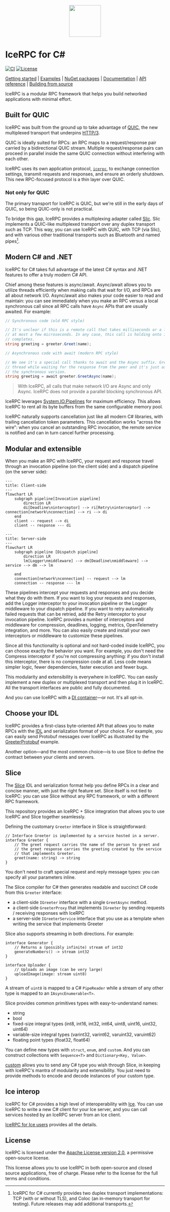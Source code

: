 <p align="center">
  <img src="https://github.com/icerpc/icerpc-csharp/raw/0.1.x/.github/assets/icerpc-banner.svg" height="100" width="100" />
</p>

# IceRPC for C#

[![CI](https://github.com/icerpc/icerpc-csharp/actions/workflows/ci.yml/badge.svg?branch=0.1.x)][ci-home]
[![License](https://img.shields.io/github/license/icerpc/icerpc-csharp?color=blue)][license]

[Getting started] | [Examples] | [NuGet packages] | [Documentation] | [API reference] | [Building from source]

IceRPC is a modular RPC framework that helps you build networked applications with minimal effort.

## Built for QUIC

IceRPC was built from the ground up to take advantage of [QUIC], the new multiplexed transport that underpins [HTTP/3].

QUIC is ideally suited for RPCs: an RPC maps to a request/response pair carried by a bidirectional QUIC stream.
Multiple request/response pairs can proceed in parallel inside the same QUIC connection without interfering with each
other.

IceRPC uses its own application protocol, [`icerpc`][icerpc-protocol], to exchange connection settings, transmit
requests and responses, and ensure an orderly shutdown. This new RPC-focused protocol is a thin layer over QUIC.

### Not only for QUIC

The primary transport for IceRPC is QUIC, but we're still in the early days of QUIC, so being QUIC-only is not
practical.

To bridge this gap, IceRPC provides a multiplexing adapter called [Slic]. Slic implements a QUIC-like multiplexed
transport over any duplex transport such as TCP. This way, you can use IceRPC with QUIC, with TCP (via Slic), and with
various other traditional transports such as Bluetooth and named pipes[^1].

## Modern C# and .NET

IceRPC for C# takes full advantage of the latest C# syntax and .NET features to offer a truly modern C# API.

Chief among these features is async/await. Async/await allows you to utilize threads efficiently when making calls that
wait for I/O, and RPCs are all about network I/O. Async/await also makes your code easier to read and maintain: you can
see immediately when you make an RPC versus a local synchronous call since all RPC calls have `Async` APIs that are
usually awaited. For example:

```csharp
// Synchronous code (old RPC style)

// It's unclear if this is a remote call that takes milliseconds or a local call that takes
// at most a few microseconds. In any case, this call is holding onto its thread until it
// completes.
string greeting = greeter.Greet(name);
```

```csharp
// Asynchronous code with await (modern RPC style)

// We see it's a special call thanks to await and the Async suffix. GreetAsync releases the
// thread while waiting for the response from the peer and it's just as easy to write as
// the synchronous version.
string greeting = await greeter.GreetAsync(name);
```

> With IceRPC, all calls that make network I/O are Async and only Async. IceRPC does not provide a parallel blocking
> synchronous API.

IceRPC leverages [System.IO.Pipelines] for maximum efficiency. This allows IceRPC to rent all its byte buffers from the
same configurable memory pool.

IceRPC naturally supports cancellation just like all modern C# libraries, with trailing cancellation token parameters.
This cancellation works "across the wire": when you cancel an outstanding RPC invocation, the remote service is notified
and can in turn cancel further processing.

## Modular and extensible

When you make an RPC with IceRPC, your request and response travel through an invocation pipeline (on the client side)
and a dispatch pipeline (on the server side):

```mermaid
---
title: Client-side
---
flowchart LR
    subgraph pipeline[Invocation pipeline]
        direction LR
        di[Deadline\ninterceptor] --> ri[Retry\ninterceptor] --> connection[network\nconnection] --> ri --> di
    end
    client -- request --> di
    client -- response --- di
```

```mermaid
---
title: Server-side
---
flowchart LR
    subgraph pipeline [Dispatch pipeline]
        direction LR
        lm[Logger\nmiddleware] --> dm[Deadline\nmiddleware] --> service --> dm --> lm

    end
    connection[network\nconnection] -- request --> lm
    connection -- response --- lm
```

These pipelines intercept your requests and responses and you decide what they do with them. If you want to log your
requests and responses, add the Logger interceptor to your invocation pipeline or the Logger middleware to your dispatch
pipeline. If you want to retry automatically failed requests that can be retried, add the Retry interceptor to your
invocation pipeline. IceRPC provides a number of interceptors and middleware for compression, deadlines, logging,
metrics, OpenTelemetry integration, and more. You can also easily create and install your own interceptors or middleware
to customize these pipelines.

Since all this functionality is optional and not hard-coded inside IceRPC, you can choose exactly the behavior you want.
For example, you don't need the Compress interceptor if you're not compressing anything: if you don't install this
interceptor, there is no compression code at all. Less code means simpler logic, fewer dependencies, faster execution
and fewer bugs.

This modularity and extensibility is everywhere in IceRPC. You can easily implement a new duplex or multiplexed
transport and then plug it in IceRPC. All the transport interfaces are public and fully documented.

And you can use IceRPC with a [DI container][icerpc-with-di]—or not. It's all opt-in.

## Choose your IDL

IceRPC provides a first-class byte-oriented API that allows you to make RPCs with the [IDL] and serialization format of
your choice. For example, you can easily send Protobuf messages over IceRPC as illustrated by the [GreeterProtobuf]
example.

Another option—and the most common choice—is to use Slice to define the contract between your clients and servers.

## Slice

The [Slice] IDL and serialization format help you define RPCs in a clear and concise manner, with just the right feature
set. Slice itself is not tied to IceRPC: you can use Slice without any RPC framework, or with a different RPC framework.

This repository provides an IceRPC + Slice integration that allows you to use IceRPC and Slice together seamlessly.

Defining the customary `Greeter` interface in Slice is straightforward:

```slice
// Interface Greeter is implemented by a service hosted in a server.
interface Greeter {
    // The greet request carries the name of the person to greet and
    // the greet response carries the greeting created by the service
    // that implements Greeter.
    greet(name: string) -> string
}
```

You don't need to craft special request and reply message types: you can specify all your parameters inline.

The Slice compiler for C# then generates readable and succinct C# code from this `Greeter` interface:

- a client-side `IGreeter` interface with a single `GreetAsync` method.
- a client-side `GreeterProxy` that implements `IGreeter` by sending requests / receiving responses with IceRPC
- a server-side `IGreeterService` interface that you use as a template when writing the service that implements Greeter

Slice also supports streaming in both directions. For example:

```slice
interface Generator {
    // Returns a (possibly infinite) stream of int32
    generateNumbers() -> stream int32
}

interface Uploader {
    // Uploads an image (can be very large)
    uploadImage(image: stream uint8)
}
```

A stream of `uint8` is mapped to a C# `PipeReader` while a stream of any other type is mapped to an
`IAsyncEnumerable<T>`.

Slice provides common primitives types with easy-to-understand names:

- string
- bool
- fixed-size integral types (int8, int16, int32, int64, uint8, uint16, uint32, uint64)
- variable-size integral types (varint32, varint62, varuint32, varuint62)
- floating point types (float32, float64)

You can define new types with `struct`, `enum`, and `custom`. And you can construct collections with `Sequence<T>` and
`Dictionary<Key, Value>`.

[custom] allows you to send any C# type you wish through Slice, in keeping with IceRPC's mantra of modularity and
extensibility. You just need to provide methods to encode and decode instances of your custom type.

## Ice interop

IceRPC for C# provides a high level of interoperability with [Ice]. You can use IceRPC to write a new C# client for your
Ice server, and you can call services hosted by an IceRPC server from an Ice client.

[IceRPC for Ice users] provides all the details.

## License

IceRPC is licensed under the [Apache License version 2.0], a permissive open-source license.

This license allows you to use IceRPC in both open-source and closed source applications, free of charge. Please refer
to the license for the full terms and conditions.

[^1]: IceRPC for C# currently provides two duplex transport implementations: TCP (with or without TLS), and Coloc (an
in-memory transport for testing). Future releases may add additional transports.

[Apache License version 2.0]: LICENSE
[API reference]: https://docs.icerpc.dev/api/csharp/api/IceRpc.html
[Building from source]: BUILDING.md
[ci-home]: https://github.com/icerpc/icerpc-csharp/actions/workflows/ci.yml
[custom]: https://docs.icerpc.dev/slice2/language-guide/custom-types
[Documentation]: https://docs.icerpc.dev
[Examples]: examples
[Getting started]: https://docs.icerpc.dev/getting-started
[GreeterProtobuf]: examples/GreeterProtobuf
[HTTP/3]: https://en.wikipedia.org/wiki/HTTP/3
[Ice]: https://github.com/zeroc-ice/ice
[IceRPC for Ice users]: https://docs.icerpc.dev/icerpc-for-ice-users
[icerpc-protocol]: https://docs.icerpc.dev/icerpc/icerpc-protocol/mapping-rpcs-to-streams
[icerpc-with-di]: https://docs.icerpc.dev/icerpc/dependency-injection/di-and-icerpc-for-csharp
[IDL]: https://en.wikipedia.org/wiki/Interface_description_language
[license]: https://github.com/icerpc/icerpc-csharp/blob/main/LICENSE
[NuGet packages]: https://www.nuget.org/profiles/IceRPC
[QUIC]: https://en.wikipedia.org/wiki/QUIC
[Slic]: https://docs.icerpc.dev/icerpc/slic-transport/overview
[Slice]: https://docs.icerpc.dev/slice2
[System.IO.Pipelines]: https://learn.microsoft.com/en-us/dotnet/standard/io/pipelines

